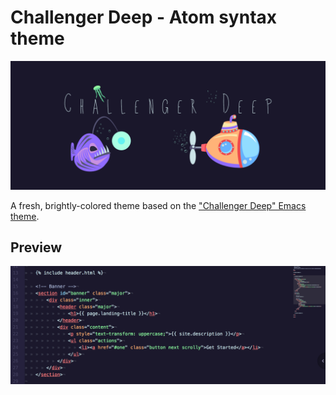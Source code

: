 # Challenger Deep - Atom syntax theme

![banner](https://raw.githubusercontent.com/andrewbanchich/challenger-deep-syntax/master/assets/banner.png)

A fresh, brightly-colored theme based on the ["Challenger Deep" Emacs theme](https://github.com/MaxSt/challenger-deep).

## Preview
![preview](https://raw.githubusercontent.com/andrewbanchich/challenger-deep-syntax/master/assets/preview.png)
